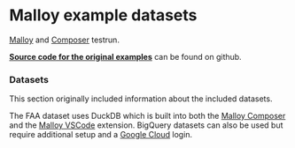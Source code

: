 # Malloy example datasets

[Malloy](http://www.malloydata.dev) and [Composer](https://www.malloydata.dev/composer) testrun.

**[Source code for the original examples](https://github.com/malloydata/malloy-samples)** can be found on github.

### Datasets

This section originally included information about the included datasets.

The FAA dataset uses DuckDB which is built into both the [Malloy Composer](https://github.com/malloydata/malloy-composer)
and the [Malloy VSCode](https://marketplace.visualstudio.com/items?itemName=malloydata.malloy-vscode) extension. BigQuery datasets can also be used but require additional setup and a [Google Cloud](https://cloud.google.com) login.

<!--
Data for these dataset is included. DuckDB is built into both [Malloy Composer](https://github.com/malloydata/malloy-composer)
and the [Malloy VSCode](https://marketplace.visualstudio.com/items?itemName=malloydata.malloy-vscode) extension. These example should load without any configuration. 
-->

<!-- malloy-app
  app="faa"
  name="FAA"
  description="A subset of the NTSB Flights Dataset, with information about flights, carriers, aircrafts, and more."
-->